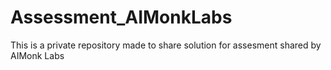 # Assessment_AIMonkLabs
This is a private repository made to share solution for assesment shared by AIMonk Labs
